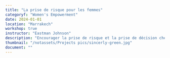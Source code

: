 ```yaml
---
title: "La prise de risque pour les femmes"
categoryf: "Women's Empowerment"
date: 2024-01-01
location: "Marrakech"
workshop: true
instructor: "Eastman Johnson"
description: "Encourager la prise de risque et la prise de décision chez les femmes."
thumbnail: "/notassets/Projects pics/sincerly-green.jpg"
document: ""
---
```

